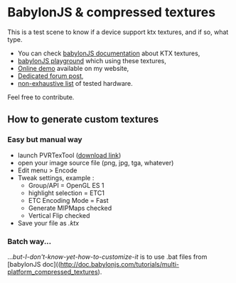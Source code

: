 # BabylonJS & compressed textures

This is a test scene to know if a device support ktx textures, and if so, what type.

* You can check [babylonJS documentation](http://doc.babylonjs.com/tutorials/multi-platform_compressed_textures) about KTX textures,
* [babylonJS playground](http://www.babylonjs-playground.com/#1SCH7H#4) which using these textures,
* [Online demo](https://www.nothing-is-3d.com/tools/babylonJS/ktx-textures/) available on my website,
* [Dedicated forum post](http://www.html5gamedevs.com/topic/29114-using-compressed-textures-now-with-a-playground/),
* [non-exhaustive list](https://github.com/Vinc3r/BJS-KTX-textures/wiki) of tested hardware.

Feel free to contribute.

## How to generate custom textures

### Easy but manual way

* launch PVRTexTool ([download link](https://community.imgtec.com/developers/powervr/))
* open your image source file (png, jpg, tga, whatever)
* Edit menu > Encode
* Tweak settings, example : 
    * Group/API = OpenGL ES 1
    * highlight selection = ETC1
    * ETC Encoding Mode = Fast
    * Generate MIPMaps checked
    * Vertical Flip checked
* Save your file as _.ktx_

### Batch way...

..._but-I-don't-know-yet-how-to-customize-it_ is to use .bat files from [babylonJS doc]((http://doc.babylonjs.com/tutorials/multi-platform_compressed_textures).
